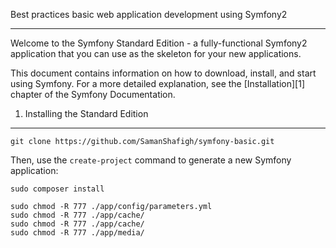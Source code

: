 Best practices basic web application development using Symfony2

----------------------------------
Welcome to the Symfony Standard Edition - a fully-functional Symfony2
application that you can use as the skeleton for your new applications.

This document contains information on how to download, install, and start
using Symfony. For a more detailed explanation, see the [Installation][1]
chapter of the Symfony Documentation.

1) Installing the Standard Edition
----------------------------------

    git clone https://github.com/SamanShafigh/symfony-basic.git

Then, use the `create-project` command to generate a new Symfony application:

    sudo composer install

    sudo chmod -R 777 ./app/config/parameters.yml
    sudo chmod -R 777 ./app/cache/
    sudo chmod -R 777 ./app/cache/
    sudo chmod -R 777 ./app/media/
